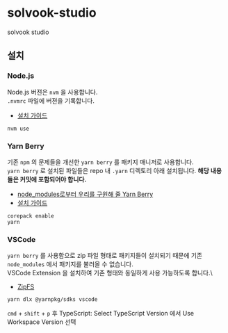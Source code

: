 # solvook-studio

solvook studio

## 설치

### Node.js

Node.js 버젼은 `nvm` 을 사용합니다.\
`.nvmrc` 파일에 버젼을 기록합니다.

- [설치 가이드](https://github.com/nvm-sh/nvm)

```
nvm use
```

### Yarn Berry

기존 `npm` 의 문제들을 개선한 `yarn berry` 를 패키지 매니저로 사용합니다.\
`yarn berry` 로 설치된 파일들은 repo 내 `.yarn` 디렉토리 아래 설치됩니다. **해당 내용들은 커밋에 포함되어야 합니다.**

- [node_modules로부터 우리를 구원해 줄 Yarn Berry](https://toss.tech/article/node-modules-and-yarn-berry)
- [설치 가이드](https://yarnpkg.com/getting-started/install)

```
corepack enable
yarn
```

### VSCode

`yarn berry` 를 사용함으로 zip 파일 형태로 패키지들이 설치되기 때문에 기존 `node_modules` 에서 패키지를 불러올 수 없습니다.\
VSCode Extension 을 설치하여 기존 형태와 동일하게 사용 가능하도록 합니다.\

- [ZipFS](https://marketplace.visualstudio.com/items?itemName=arcanis.vscode-zipfs)

```
yarn dlx @yarnpkg/sdks vscode
```

`cmd` + `shift` + `p` 후 TypeScript: Select TypeScript Version 에서 Use Workspace Version 선택
